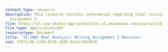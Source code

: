 ```yaml
---
content_type: resource
description: This resource contains information regarding final revision of writing
  assignment 2.
file: https://ol-ocw-studio-app-production.s3.amazonaws.com/courses/18-100c-real-analysis-fall-2012/77971c9613f08735269581e3cfb4fb78_MIT18_100CF12_wa2-finalrev.pdf
file_type: application/pdf
resourcetype: Document
title: '18.100C Real Analysis: Writing Assignment 2 Revision'
uid: 77971c96-13f0-8735-2695-81e3cfb4fb78
---
```

